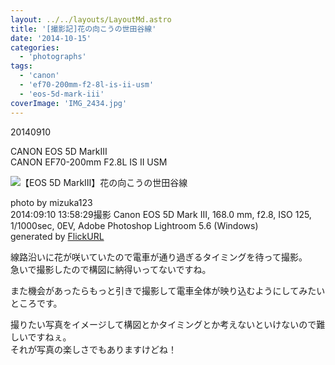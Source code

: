 ```yaml
---
layout: ../../layouts/LayoutMd.astro
title: '[撮影記]花の向こうの世田谷線'
date: '2014-10-15'
categories:
  - 'photographs'
tags:
  - 'canon'
  - 'ef70-200mm-f2-8l-is-ii-usm'
  - 'eos-5d-mark-iii'
coverImage: 'IMG_2434.jpg'
---
```


20140910

CANON EOS 5D MarkⅢ  
CANON EF70-200mm F2.8L IS II USM

![【EOS 5D MarkⅢ】花の向こうの世田谷線](/archive/images/15196505675_3e4ea69331_b.jpg)

photo by mizuka123  
2014:09:10 13:58:29撮影 Canon EOS 5D Mark III, 168.0 mm, f2.8, ISO 125, 1/1000sec, 0EV, Adobe Photoshop Lightroom 5.6 (Windows)  
generated by [FlickURL](https://itunes.apple.com/jp/app/flickurl/id817330241?mt=8)

線路沿いに花が咲いていたので電車が通り過ぎるタイミングを待って撮影。  
急いで撮影したので構図に納得いってないですね。

また機会があったらもっと引きで撮影して電車全体が映り込むようにしてみたいところです。

撮りたい写真をイメージして構図とかタイミングとか考えないといけないので難しいですねぇ。  
それが写真の楽しさでもありますけどね！
